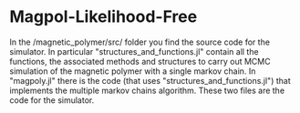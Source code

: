 # Magpol-Likelihood-Free

In the /magnetic_polymer/src/ folder you find the source code for the simulator. In particular "structures_and_functions.jl" contain all the functions, the associated methods and structures to carry out MCMC simulation of the magnetic polymer with a single markov chain. In "magpoly.jl" there is the code (that uses "structures_and_functions.jl") that implements the multiple markov chains algorithm.
These two files are the code for the simulator.
